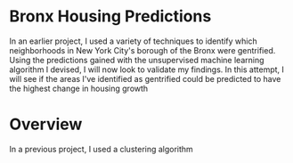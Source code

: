 # Bronx Housing Predictions

In an earlier project, I used a variety of techniques to identify which neighborhoods in New York City's borough of the Bronx were gentrified. Using the predictions gained with the unsupervised machine learning algorithm I devised, I will now look to validate my findings. In this attempt, I will see if the areas I've identified as gentrified could be predicted to have the highest change in housing growth


# Overview
In a previous project, I used a clustering algorithm 